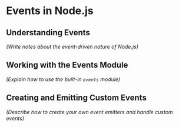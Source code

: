 # Events in Node.js

## Understanding Events

*(Write notes about the event-driven nature of Node.js)*

## Working with the Events Module

*(Explain how to use the built-in `events` module)*

## Creating and Emitting Custom Events

*(Describe how to create your own event emitters and handle custom events)*
